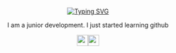 <br>
<p align="center">
<a href="https://github.com/Inur123"><img src="https://readme-typing-svg.demolab.com?font=Jetbrains+mono&duration=3000&pause=500&color=000000&center=true&width=435&lines=I'm+Zainur;a+Junior+Developer;a+Programmer;a+College+Student" alt="Typing SVG" /></a>
</p>

<p align="center" class="text-primary">I am a junior development. I just started learning github</p>

<p align="center"><a href="https://twitter.com/zainurroziqin38"><img src="https://img.shields.io/badge/twitter-%231DA1F2.svg?&style=for-the-badge&logo=twitter&logoColor=white" height=25></a><a href="https://www.instagram.com/inurzainur87/"><img src="https://img.shields.io/badge/instagram-%23E4405F.svg?&style=for-the-badge&logo=instagram&logoColor=white" height=25></a>
